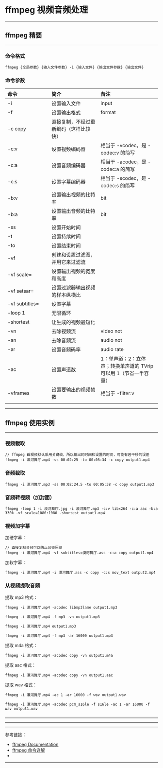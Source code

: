 # ffmpeg 视频音频处理

---

## ffmpeg 精要

---

### 命令格式

```
ffmpeg {全局参数} {输入文件参数} -i {输入文件} {输出文件参数} {输出文件}
```

### 命令参数

| 命令 | 简介 | 备注 |
|:---|:---|:---|
| -i | 设置输入文件 | input |
| -f | 设置输出格式 | format |
| -c copy | 直接复制，不经过重新编码（这样比较快） |  |
| -c:v | 设置视频编码器 | 相当于 -vcodec，是 -codec:v 的简写 |
| -c:a | 设置音频编码器 | 相当于 -acodec，是 -codec:a 的简写 |
| -c:s | 设置字幕编码器 | 相当于 -scodec，是 -codec:s 的简写 |
| -b:v | 设置输出视频的比特率 | bit |
| -b:a | 设置输出音频的比特率 | bit |
| -ss | 设置开始时间 |  |
| -t | 设置持续时间 |  |
| -to | 设置结束时间 |  |
| -vf | 创建和设置过滤图，并用它来过滤流 |  |
| -vf scale= | 设置输出视频的宽度和高度 |  |
| -vf setsar= | 设置过滤器输出视频的样本纵横比 |  |
| -vf subtitles= | 设置字幕 |  |
| -loop 1 | 无限循环 |  |
| -shortest | 让生成的视频最短化 |  |
| -vn | 去除视频流 | video not |
| -an | 去除音频流 | audio not |
| -ar | 设置音频码率 | audio rate |
| -ac | 设置声道数 | 1：单声道；2：立体声；转换单声道的 TVrip 可以用 1（节省一半容量） |
| -vframes | 设置要输出的视频帧数 | 相当于 -filter:v |
|<img width=300px/>|<img width=500px/>|<img width=400px/>|

---

## ffmpeg 使用实例

---

### 视频截取

```
// ffmpeg 截视频默认采用关键帧，所以输出的时间和设置的时间，可能有若干秒的误差
ffmpeg -i 漠河舞厅.mp4 -ss 00:02:25 -to 00:05:34 -c copy output1.mp4
```

### 音频截取

```
ffmpeg -i 漠河舞厅.mp3 -ss 00:02:24.5 -to 00:05:38 -c copy output1.mp3
```

### 音频转视频（加封面）

```
ffmpeg -loop 1 -i 漠河舞厅.jpg -i 漠河舞厅.mp3 -c:v libx264 -c:a aac -b:a 330k -vf scale=1080:1080 -shortest output1.mp4
```

### 视频加字幕

加硬字幕：

```
// 直接复制音频可以防止音频压缩
ffmpeg -i 漠河舞厅.mp4 -vf subtitles=漠河舞厅.ass -c:a copy output1.mp4
```

加软字幕：

```
ffmpeg -i 漠河舞厅.mp4 -i 漠河舞厅.ass -c copy -c:s mov_text output2.mp4
```

### 从视频提取音频

提取 mp3 格式：

```
ffmpeg -i 漠河舞厅.mp4 -acodec libmp3lame output1.mp3
```

```
ffmpeg -i 漠河舞厅.mp4 -f mp3 -vn output1.mp3
```

```
ffmpeg -i 漠河舞厅.mp4 output1.mp3
```

```
ffmpeg -i 漠河舞厅.mp4 -f mp3 -ar 16000 output1.mp3
```

提取 m4a 格式：

```
ffmpeg -i 漠河舞厅.mp4 -acodec copy -vn output1.m4a
```

提取 aac 格式：

```
ffmpeg -i 漠河舞厅.mp4 -acodec copy -vn output1.aac
```

提取 wav 格式：

```
ffmpeg -i 漠河舞厅.mp4 -ac 1 -ar 16000 -f wav output1.wav
```

```
ffmpeg -i 漠河舞厅.mp4 -acodec pcm_s16le -f s16le -ac 1 -ar 16000 -f wav output1.wav
```

###

###

###

###

---


---


---

参考链接：

- [ffmpeg Documentation](https://ffmpeg.org/ffmpeg.html)
- [ffmpeg 命令详解](https://www.cnblogs.com/vicowong/archive/2011/03/08/1977088.html)
- []()

---



